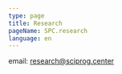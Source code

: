```yaml
---
type: page
title: Research
pageName: SPC.research
language: en
---
```


email: <a href="mailto:&#114;&#101;&#115;&#101;&#097;&#114;&#099;&#104;&#064;&#115;&#099;&#105;&#112;&#114;&#111;&#103;&#046;&#099;&#101;&#110;&#116;&#101;&#114;">&#114;&#101;&#115;&#101;&#097;&#114;&#099;&#104;&#064;&#115;&#099;&#105;&#112;&#114;&#111;&#103;&#046;&#099;&#101;&#110;&#116;&#101;&#114;</a>
